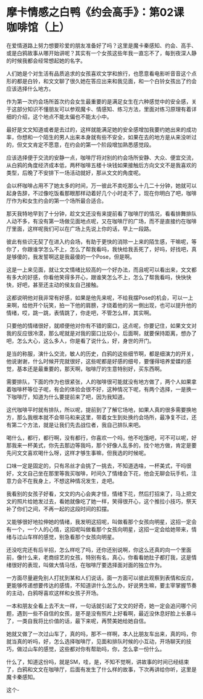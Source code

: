 # 摩卡情感之白鸭《约会高手》：第02课 咖啡馆（上）

在爱情道路上努力想要珍爱的朋友准备好了吗？这里是魔卡秦感知、约会、高手、或是白鸦故事从哪开始讲呢？其实有一个女孩这些年我一直忘不了，每到夜深人静的时候我都会经常想起她的名字。

人们她是个对生活有品质追求的女孩喜欢文学和旅行，也愿意看电影听音音这个点形的都是白铃，和文文聊了很久她在答应出来和我见面，和一个白铃女孩出了约会应该选择什么地方。

作为第一次约会场所首次约会女生最重要的是满足女生在六种感觉中的安全感，关于这部分知识不懂朋友可以参观魔卡、情感知、练习方法，里面对练习原理有着详细的介绍，这个地点不能太偏也不能太小中。

最好是文文知道或者是去过的，这样就能满足她的安全感增加我要约她出来的成功率，你想和一个陌生的男人出来本身就有些不安全，如果在去的地方是从来没听过的，但文文肯定不愿意，在约会的第一个阶段增加熟悉感觉段。

应该选择便于交流的安静一点，咖啡厅将对别的约会场所安静、大众、便宜交流，从白鸦的角度经济成本低，两杯咖啡五楼十块钱如果接触后方向文文不是我喜欢的类型，后晚了不安排下一场活动就好，那从文文的角度呢。

会以杯咖啡占用不了她太多的时间，万一彼此不卖吃那么十几二十分钟，她就可以起身告辞，不过像吃饭看那眼那样动着好几个小时走不了，现在你明白了吧，咖啡厅作为和女生约会的第一个场所最合适合。

那天我特地早到了十分钟，趁文文还没有来提前看了咖啡厅的情况，看看排舞排队人动不多，有没有第一场做见面地点呢，又在咖啡厅的广场，而不是直接约在咖啡厅里面，这样呢我们可以在广场上先说上你的话，早上一段路。

彼此有些识无契了在进入约会场，有助于更快的消除一上来的陌生感，干嘛呢，等你了，你跟谁学怎么不上，怎么了帮我看吗，我快给我丢死了，好吗，好找吧，真是够傻的，我发誓啊这是我最傻的一个Pose，但是啊。

这是一上来见面，就让文文情绪比较高的一个好办法，而且呢可以看出来，文文都有多大的好感，你看他笑得多开心，跟谁笑怎么不上，怎么了帮我看吗，快快快快，好吧，甚至还主动的侯友自己接触。

这都说明他对我非常有好感，如果是他先来呢，不给我摆Pose的机会，可以一上来啊，给他开个玩笑，拍一下他的肩膀，才绕着他的另一側出现，也可以提升他的情绪，哎，跳一跳，表情跳了，你走吧，不管怎么样，其实啊。

只要他的情绪很好，就顺便他对你有不错的窗口，这点呢，你要记住，如果文文对我的反应很冷漠，那么呢就是对我的窗口比较小，后面啊，就要保持距离，想办了吧，怎么大心，这么多人，你是看了说什么，好，身世的开门。

是当的称服，演什么交流，敏人的历史，白鸦的这些细节啊，都是细演力的开关，他说谢谢，什么时候开完就很好，这些呢都是好感的细号，要懂得培养爱媒的感觉，基本还是最重要的，那天啊，咖啡厅的生意特别好，买东西啊。

需要排队，下面的作为也很紧张，人的咖啡很可能就没有地方做了，两个人如果拿着咖啡杯等位子呢，有会的体验会很不好，这种情况下呢，有两个选择，一是换一下咖啡厅，知道为什么要提前来了吧，因为我知道。

这代咖啡平时就有排队，所以呢，提前到了了解它场地，如果人真的很多需要换地方，那么我根本就不会带马和来这里，带着女生到处换约会场所，最净复不过，还有第二个方法，就是让我们先去战位者，我自己排队来吧。

喝什么，都行，都行啊，没有都行，你喜欢一个吗，他不吃饿吧，可不可以呢，好 那我来一杯美式，你先去那边等我吗，那个好像人乱多的，找个地方做，肯定是要先问文文喜欢喝什么呀，这样才够生事嘛，但我选的时候呢。

口味一定是固定的，只有吊丝才会挑了一挑去，不知道选啥，一杯美式，干吗很好，文文自己坐在那里等我买咖啡，时间久了情绪会下花，他会无聊会玩手机，注意力会不在我身上，不想这种情况发生，走吧。

我看别的女孩子好看，文文的内心会爽才怪，情绪下花，然后打招来了，马上把文文的照片给她发过去，看她就像吃了她一样，笑得很开心，这个推拉小技巧，祭天补了你们之间，不再一起的这段时间的扣摆。

又能够很好地拉伸她的情绪，我发明这招呢，叫做看那个女孩向明星，这招一定会有一个，一个人的心情，这招呢叫做看那个女孩向明星，这招一定会给她带来，情绪与过山车样的感觉，别急看那个女孩向明星。

还没吃完还有后半招，怎么样吃了吗，还你还别说啊，你这么还真的向一个里面前，像什么来，老商综艺的女孩，特别有名，真心，你看看她肚子都打我，这是情绪很好的表现，叫做大情马恬，在咖啡厅要选择面对面的独立作为。

一方面尽量避免别人打扰到某和人们说话，面一方面可以彼此观察到表情和反应，更能够传递想要传达的感情，不知道讲什么怎么办，好说男生嘛，要主宰掌握节奏的主动，白鸦呀喜欢这样和女孩子开场。

一本和朋友全看上去不太一样，一句话就引起了文文的好奇，她一定会追问哪个问题，遇到一些不自信的女孩，是不是没有照片上好看啊，最近没休息好脸上长暴斗了，一类自我将比价值的话，最下来呢，再赞美她给她自信。

她就又做了一次过山车了，真的吗，那不一样啊，本人比朋友车出来，真的吗，你就当真的听吗，好，怎么选择咖啡厅，见面和排队时候的小互动，开场聊天的技巧，做过山车的感觉，这些都对你有帮助吗，你，怎么拿一份什么。

什么了，知道这份吗，就是SM，哇，是，不知不觉啊，讲故事的时间已经结束了，白鸦和文文在咖啡厅，后面有发生了什么样的故事，下次再讲给你听，这里是魔卡秦感知。

这个-